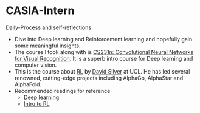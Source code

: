 # CASIA-Intern
Daily-Process and self-reflections
- Dive into Deep learning and Reinforcement learning and hopefully gain some meaningful insights.
- The course I took along with is [CS231n: Convolutional Neural Networks for Visual Recognition](http://cs231n.stanford.edu/). It is a superb intro course for Deep learning and computer vision.
- This is the course about [RL](https://www.davidsilver.uk/teaching/) by [David Silver](https://www.davidsilver.uk/) at UCL. He has led several renowned, cutting-edge projects including AlphaGo, AlphaStar and AlphaFold. 
- Recommended readings for reference
  - [Deep learning](https://www.deeplearningbook.org/)
  - [Intro to RL](https://web.stanford.edu/class/psych209/Readings/SuttonBartoIPRLBook2ndEd.pdf)
